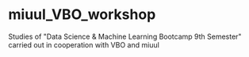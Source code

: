 # miuul_VBO_workshop
Studies of "Data Science &amp; Machine Learning Bootcamp 9th Semester" carried out in cooperation with VBO and miuul
